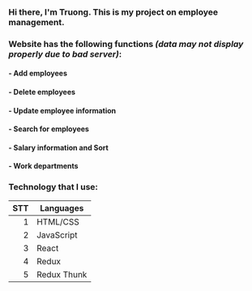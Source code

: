 ### Hi there, I'm Truong. This is my project on employee management.
### Website has the following functions _(data may not display properly due to bad server)_:
#### - Add employees
#### - Delete employees
#### - Update employee information
#### - Search for employees
#### - Salary information and Sort
#### - Work departments
### Technology that I use:
| STT  | Languages |
|-----:|-----------|
|     1| HTML/CSS|
|     2| JavaScript|
|     3| React|
|     4| Redux|
|     5| Redux Thunk|
